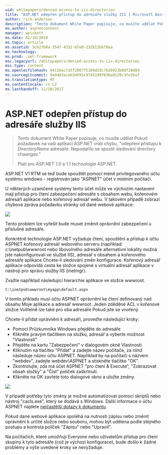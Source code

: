 ```yaml
---
uid: whitepapers/denied-access-to-iis-directories
title: "ASP.NET odepřen přístup do adresáře služby IIS | Microsoft Docs"
author: rick-anderson
description: "Tento dokument White Paper popisuje, co musíte udělat Pokud požadavek na vaši aplikaci ASP.NET vrátí chybu, \"byl odepřen přístup do adresáře DirectoryName. Nepodařilo se s..."
ms.author: aspnetcontent
manager: wpickett
ms.date: 02/10/2010
ms.topic: article
ms.assetid: 3cb27b8a-354f-4332-bfe0-232b13bbf8aa
ms.technology: 
ms.prod: .net-framework
msc.legacyurl: /whitepapers/denied-access-to-iis-directories
msc.type: content
ms.openlocfilehash: 64118ac7a5f280775106d2dc7636923b08f28d89
ms.sourcegitcommit: 9a9483aceb34591c97451997036a9120c3fe2baf
ms.translationtype: MT
ms.contentlocale: cs-CZ
ms.lasthandoff: 11/10/2017
---
```

<a name="aspnet-denied-access-to-iis-directories"></a>ASP.NET odepřen přístup do adresáře služby IIS
====================
> Tento dokument White Paper popisuje, co musíte udělat Pokud požadavek na vaši aplikaci ASP.NET vrátí chybu, "odepření přístupu k *DirectoryName* adresáře. Nepodařilo se spustit sledování directory chaanges."
> 
> Platí pro ASP.NET 1.0 a 1.1 technologie ASP.NET.


ASP.NET V1 RTM se teď bude spouštět pomocí méně privilegovaného účtu systému windows - registrován jako "ASPNET" účet v místním počítači.

U některých uzamčené systémy tento účet může ve výchozím nastavení mají přístup pro čtení zabezpečení adresáře s obsahem webu, kořenovém adresáři aplikace nebo kořenový adresář webu. V takovém případě zobrazí chybová zpráva požadavku stránky od dané webové aplikace:

![](denied-access-to-iis-directories/_static/image1.jpg)

Tento problém lze vyřešit bude muset změnit oprávnění zabezpečení u příslušné adresáře.

Konkrétně technologie ASP.NET vyžaduje čtení, spouštění a přístup k účtu ASPNET kořenový adresář webového serveru (například: c:\inetpub\wwwroot nebo libovolného adresáře alternativní lokality možná jste nakonfigurovali ve službě IIS), adresář s obsahem a kořenového adresáře aplikace Chcete-li sledování změn konfigurace. Kořenový adresář aplikace odpovídá cesta ke složce spojené s virtuální adresář aplikace v nástroji pro správu služby IIS (inetmgr).

Zvažte například následující hierarchie aplikace ve složce wwwroot.

`C:\inetpub\wwwroot\myapp\default.aspx`

V tomto příkladu musí účtu ASPNET oprávnění ke čtení definovaný nad obsahu Moje aplikace a adresář wwwroot. Jeden zděděné ACL v kořenové složce Volitelně lze také pro oba adresáře Pokud jste se vnořený.

Chcete-li přidat oprávnění k adresáři, proveďte následující kroky:

- Pomocí Průzkumníka Windows přejděte do adresáře
- Klikněte pravým tlačítkem na složku, adresář a vyberte možnost "Vlastnosti"
- Přejděte na kartu "Zabezpečení" v dialogovém okně Vlastnosti
- Kliknutím na tlačítko "Přidat" a zadejte název počítače, za nímž následuje název účtu ASPNET. Například by na počítači s názvem "webdev", zadejte webdev\ASPNET a stiskněte tlačítko "OK".
- Zkontrolujte, zda má účet ASPNET "pro čtení &amp; Execute", "Zobrazovat obsah složky" a "Číst" políček zaškrtnutí.
- Klikněte na OK zavřete toto dialogové okno a uložte změny.

![](denied-access-to-iis-directories/_static/image2.jpg)

V případě potřeby tyto změny je možné automatizovat pomocí skriptů nebo nástroj "cacls.exe", který se dodává s Windows. Další informace o účtu ASPNET najdete [nejčastější dotazy k dokumentu](https://go.microsoft.com/fwlink/?LinkId=5828).

Pokud dané webové aplikace spoléhá na nutnosti zápisu nebo změnit oprávnění k určité složce nebo souboru, mohou být udělena podle stejného postupu a kontrola políček "Zápisu" nebo "Upravit".

Na počítačích, které umožňují Everyone nebo uživatelům přístup pro čtení skupiny k tyto adresáře (což je výchozí konfigurace), bude došlo k žádné problémy a výše uvedené kroky se nevyžaduje.
